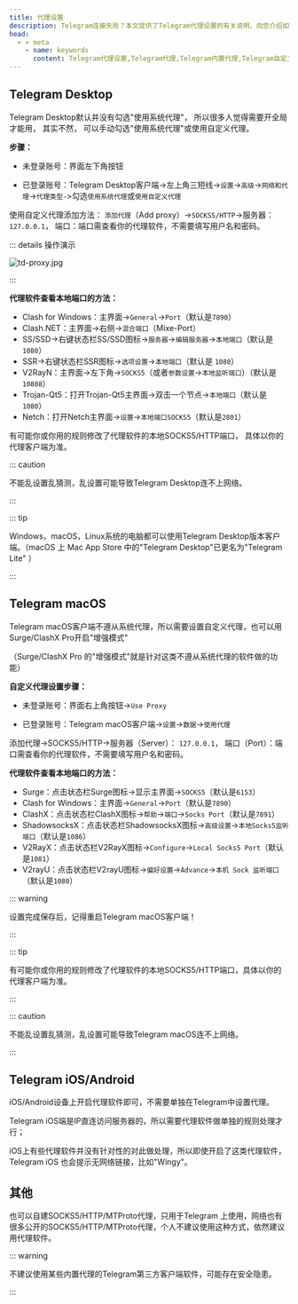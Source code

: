 ```yaml
---
title: 代理设置
description: Telegram连接失败？本文提供了Telegram代理设置的有关说明，向您介绍如何修改Telegram代理设置，添加内置代理。
head:
  - - meta
    - name: keywords
      content: Telegram代理设置,Telegram代理,Telegram内置代理,Telegram自定义代理,TG代理设置,TG代理,TG内置代理,TG自定义代理,电报代理设置,电报代理,电报内置代理,电报自定义代理
---
```


## Telegram Desktop

Telegram Desktop默认并没有勾选"使用系统代理"， 所以很多人觉得需要开全局才能用， 其实不然， 可以手动勾选"使用系统代理"或使用自定义代理。

**步骤：**

- 未登录账号：界面左下角按钮

- 已登录账号：Telegram Desktop客户端->左上角三短线->`设置`->`高级`->`网络和代理`->`代理类型-`>勾选`使用系统代理`或`使用自定义代理`

使用自定义代理添加方法： `添加代理`（Add proxy）->`SOCKS5/HTTP`->服务器： ```127.0.0.1```， 端口：端口需查看你的代理软件，不需要填写用户名和密码。

::: details 操作演示

![td-proxy.jpg](https://cdn.jsdelivr.net/gh/feijiqun/images/td/proxy.jpg)

:::

**代理软件查看本地端口的方法：**

- Clash for Windows：主界面->`General`->`Port`（默认是```7890```）
- Clash.NET：主界面->右侧->`混合端口`（Mixe-Port）
- SS/SSD->右键状态栏SS/SSD图标->`服务器`->`编辑服务器`->`本地端口`（默认是```1080```）
- SSR->右键状态栏SSR图标->`选项设置`->`本地端口`（默认是 ```1080```）
- V2RayN：主界面->左下角->`SOCKS5`（或者`参数设置`->`本地监听端口`）（默认是```10808```）
- Trojan-Qt5：打开Trojan-Qt5主界面->双击一个节点->`本地端口`（默认是```1080```）
- Netch：打开Netch主界面->`设置`->`本地端口SOCKS5`（默认是```2801```）

有可能你或你用的规则修改了代理软件的本地SOCKS5/HTTP端口， 具体以你的代理客户端为准。

::: caution

不能乱设置乱猜测，乱设置可能导致Telegram Desktop连不上网络。

:::

::: tip

Windows，macOS，Linux系统的电脑都可以使用Telegram Desktop版本客户端。（macOS 上 Mac App Store 中的"Telegram Desktop"已更名为"Telegram Lite" ）

:::

## Telegram macOS

Telegram macOS客户端不遵从系统代理，所以需要设置自定义代理，也可以用Surge/ClashX Pro开启"增强模式"

（Surge/ClashX Pro 的"增强模式"就是针对这类不遵从系统代理的软件做的功能）

**自定义代理设置步骤：** 

- 未登录账号：界面右上角按钮->`Use Proxy`

- 已登录账号：Telegram macOS客户端->`设置`->`数据`->`使用代理`

添加代理->SOCKS5/HTTP->服务器（Server）： ```127.0.0.1```， 端口（Port）：端口需查看你的代理软件，不需要填写用户名和密码。

**代理软件查看本地端口的方法：**

- Surge：点击状态栏Surge图标->显示主界面->`SOCKS5`（默认是```6153```）
- Clash for Windows：主界面->`General`->`Port`（默认是```7890```）
- ClashX：点击状态栏ClashX图标->`帮助`->`端口`->`Socks Port`（默认是```7891```）
- ShadowsocksX：点击状态栏ShadowsocksX图标->`高级设置`->`本地Socks5监听端口`（默认是```1086```）
- V2RayX：点击状态栏V2RayX图标->`Configure`->`Local Socks5 Port`（默认是```1081```）
- V2rayU：点击状态栏V2rayU图标->`偏好设置`->`Advance`->`本机 Sock 监听端口`（默认是```1080```）

::: warning

设置完成保存后，记得重启Telegram macOS客户端！

:::

::: tip

有可能你或你用的规则修改了代理软件的本地SOCKS5/HTTP端口，具体以你的代理客户端为准。

:::

::: caution

不能乱设置乱猜测，乱设置可能导致Telegram macOS连不上网络。

:::

## Telegram iOS/Android

iOS/Android设备上开启代理软件即可，不需要单独在Telegram中设置代理。

Telegram iOS端是IP直连访问服务器的，所以需要代理软件做单独的规则处理才行；

iOS上有些代理软件并没有针对性的对此做处理，所以即使开启了这类代理软件，Telegram iOS 也会提示无网络链接，比如"Wingy"。

## 其他

也可以自建SOCKS5/HTTP/MTProto代理，只用于Telegram 上使用，网络也有很多公开的SOCKS5/HTTP/MTProto代理，个人不建议使用这种方式，依然建议用代理软件。

::: warning

不建议使用某些内置代理的Telegram第三方客户端软件，可能存在安全隐患。

:::